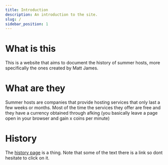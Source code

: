 ```yaml
---
title: Introduction
description: An introduction to the site.
slug: /
sidebar_position: 1
---
```


# What is this
This is a website that aims to document the history of summer hosts, more specifically the ones created by Matt James. 

# What are they
Summer hosts are companies that provide hosting services that only last a few weeks or months. Most of the time the services they offer are free and they have a currency obtained through afking (you basically leave a page open in your browser and gain x coins per minute)

# History
The [history page](./history.md) is a thing. Note that some of the text there is a link so dont hesitate to click on it.